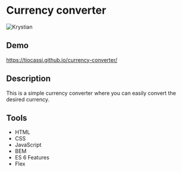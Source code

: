 # Currency converter

![Krystian](images/image5.png)

## Demo
https://tiocassi.github.io/currency-converter/

## Description
This is a simple currency converter where you can easily convert the desired currency.

## Tools

- HTML
- CSS
- JavaScript
- BEM
- ES 6 Features
- Flex
